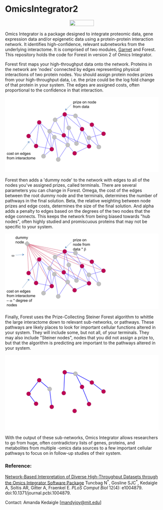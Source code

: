 # OmicsIntegrator2

<center><img src="http://fraenkel-nsf.csbi.mit.edu/omicsintegrator/omicsI_logo.png" height="40%" width="40%" ></center>

Omics Integrator is a package designed to integrate proteomic data, gene expression data and/or epigenetic data using a protein-protein interaction network. It identifies high-confidence, relevant subnetworks from the underlying interactome. It is comprised of two modules, [Garnet](https://github.com/fraenkel-lab/GarNet) and Forest. This repository holds the code for Forest in version 2 of Omics Integrator.

Forest first maps your high-throughput data onto the network. Proteins in the network are 'nodes' connected by edges representing physical interactions of two protein nodes. You should assign protein nodes prizes from your high-throughput data, i.e. the prize could be the log fold change of that protein in your system. The edges are assigned costs, often proportional to the confidence in that interaction.

![network with prizes](docs/figures/network1.png)

Forest then adds a 'dummy node' to the network with edges to all of the nodes you've assigned prizes, called terminals. There are several parameters you can change in Forest. Omega, the cost of the edges between the root dummy node and the terminals, determines the number of pathways in the final solution. Beta, the relative weighting between node prizes and edge costs, determines the size of the final solution. And alpha adds a penalty to edges based on the degrees of the two nodes that the edge connects. This keeps the network from being biased towards "hub nodes", often highly studied and promiscuous proteins that may not be specific to your system.

![network with parameters](docs/figures/network2.png)

Finally, Forest uses the Prize-Collecting Steiner Forest algorithm to whittle the large interactome down to relevant sub-networks, or pathways. These pathways are likely places to look for important cellular functions altered in your system. They will include some, but not all, of your terminals. They may also include "Steiner nodes", nodes that you did not assign a prize to, but that the algorithm is predicting are important to the pathways altered in your system.

![final network](docs/figures/network3.png)

With the output of these sub-networks, Omics Integrator allows researchers to go from huge, often contradictory lists of genes, proteins, and metabolites from multiple -omics data sources to a few important cellular pathways to focus on in follow-up studies of their system.


### Reference:

[Network-Based Interpretation of Diverse High-Throughput Datasets through the Omics Integrator Software Package](http://dx.doi.org/10.1371/journal.pcbi.1004879)
Tuncbag N<sup>\*</sup>, Gosline SJC<sup>\*</sup>, Kedaigle A, Soltis AR, Gitter A, Fraenkel E. *PLoS Comput Biol* 12(4): e1004879. doi:10.1371/journal.pcbi.1004879.

Contact: Amanda Kedaigle [mandyjoy@mit.edu]
